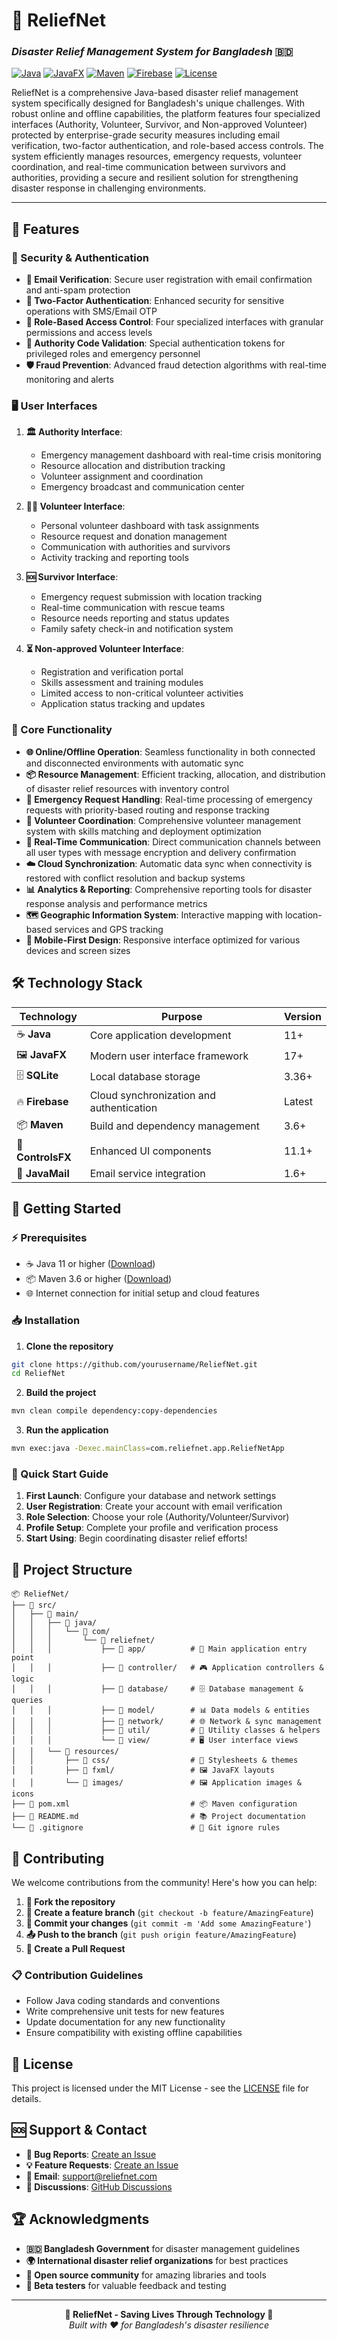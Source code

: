 # 🚨 ReliefNet
### *Disaster Relief Management System for Bangladesh* 🇧🇩

[![Java](https://img.shields.io/badge/Java-11+-orange.svg)](https://www.oracle.com/java/)
[![JavaFX](https://img.shields.io/badge/JavaFX-17+-blue.svg)](https://openjfx.io/)
[![Maven](https://img.shields.io/badge/Maven-3.6+-red.svg)](https://maven.apache.org/)
[![Firebase](https://img.shields.io/badge/Firebase-Enabled-yellow.svg)](https://firebase.google.com/)
[![License](https://img.shields.io/badge/License-MIT-green.svg)](LICENSE)

ReliefNet is a comprehensive Java-based disaster relief management system specifically designed for Bangladesh's unique challenges. With robust online and offline capabilities, the platform features four specialized interfaces (Authority, Volunteer, Survivor, and Non-approved Volunteer) protected by enterprise-grade security measures including email verification, two-factor authentication, and role-based access controls. The system efficiently manages resources, emergency requests, volunteer coordination, and real-time communication between survivors and authorities, providing a secure and resilient solution for strengthening disaster response in challenging environments.

---

## 🌟 Features

### 🔐 Security & Authentication
- **📧 Email Verification**: Secure user registration with email confirmation and anti-spam protection
- **🔑 Two-Factor Authentication**: Enhanced security for sensitive operations with SMS/Email OTP
- **👥 Role-Based Access Control**: Four specialized interfaces with granular permissions and access levels
- **🎫 Authority Code Validation**: Special authentication tokens for privileged roles and emergency personnel
- **🛡️ Fraud Prevention**: Advanced fraud detection algorithms with real-time monitoring and alerts

### 🖥️ User Interfaces
1. **🏛️ Authority Interface**: 
   - Emergency management dashboard with real-time crisis monitoring
   - Resource allocation and distribution tracking
   - Volunteer assignment and coordination
   - Emergency broadcast and communication center

2. **👨‍🚒 Volunteer Interface**: 
   - Personal volunteer dashboard with task assignments
   - Resource request and donation management
   - Communication with authorities and survivors
   - Activity tracking and reporting tools

3. **🆘 Survivor Interface**: 
   - Emergency request submission with location tracking
   - Real-time communication with rescue teams
   - Resource needs reporting and status updates
   - Family safety check-in and notification system

4. **⏳ Non-approved Volunteer Interface**: 
   - Registration and verification portal
   - Skills assessment and training modules
   - Limited access to non-critical volunteer activities
   - Application status tracking and updates

### 🚀 Core Functionality
- **🌐 Online/Offline Operation**: Seamless functionality in both connected and disconnected environments with automatic sync
- **📦 Resource Management**: Efficient tracking, allocation, and distribution of disaster relief resources with inventory control
- **🚨 Emergency Request Handling**: Real-time processing of emergency requests with priority-based routing and response tracking
- **👥 Volunteer Coordination**: Comprehensive volunteer management system with skills matching and deployment optimization
- **💬 Real-Time Communication**: Direct communication channels between all user types with message encryption and delivery confirmation
- **☁️ Cloud Synchronization**: Automatic data sync when connectivity is restored with conflict resolution and backup systems
- **📊 Analytics & Reporting**: Comprehensive reporting tools for disaster response analysis and performance metrics
- **🗺️ Geographic Information System**: Interactive mapping with location-based services and GPS tracking
- **📱 Mobile-First Design**: Responsive interface optimized for various devices and screen sizes

## 🛠️ Technology Stack

| Technology | Purpose | Version |
|------------|---------|---------|
| ☕ **Java** | Core application development | 11+ |
| 🖼️ **JavaFX** | Modern user interface framework | 17+ |
| 🗄️ **SQLite** | Local database storage | 3.36+ |
| 🔥 **Firebase** | Cloud synchronization and authentication | Latest |
| 📦 **Maven** | Build and dependency management | 3.6+ |
| 🎨 **ControlsFX** | Enhanced UI components | 11.1+ |
| 📧 **JavaMail** | Email service integration | 1.6+ |

## 🚀 Getting Started

### ⚡ Prerequisites
- ☕ Java 11 or higher ([Download](https://www.oracle.com/java/technologies/downloads/))
- 📦 Maven 3.6 or higher ([Download](https://maven.apache.org/download.cgi))
- 🌐 Internet connection for initial setup and cloud features

### 📥 Installation
1. **Clone the repository**
```bash
git clone https://github.com/yourusername/ReliefNet.git
cd ReliefNet
```

2. **Build the project**
```bash
mvn clean compile dependency:copy-dependencies
```

3. **Run the application**
```bash
mvn exec:java -Dexec.mainClass=com.reliefnet.app.ReliefNetApp
```

### 🎯 Quick Start Guide
1. **First Launch**: Configure your database and network settings
2. **User Registration**: Create your account with email verification
3. **Role Selection**: Choose your role (Authority/Volunteer/Survivor)
4. **Profile Setup**: Complete your profile and verification process
5. **Start Using**: Begin coordinating disaster relief efforts!

## 📁 Project Structure

```
📦 ReliefNet/
├── 📂 src/
│   ├── 📂 main/
│   │   ├── 📂 java/
│   │   │   └── 📂 com/
│   │   │       └── 📂 reliefnet/
│   │   │           ├── 📂 app/          # 🚀 Main application entry point
│   │   │           ├── 📂 controller/   # 🎮 Application controllers & logic
│   │   │           ├── 📂 database/     # 🗄️ Database management & queries
│   │   │           ├── 📂 model/        # 📊 Data models & entities
│   │   │           ├── 📂 network/      # 🌐 Network & sync management
│   │   │           ├── 📂 util/         # 🔧 Utility classes & helpers
│   │   │           └── 📂 view/         # 🖥️ User interface views
│   │   └── 📂 resources/
│   │       ├── 📂 css/                  # 🎨 Stylesheets & themes
│   │       ├── 📂 fxml/                 # 🖼️ JavaFX layouts
│   │       └── 📂 images/               # 🖼️ Application images & icons
├── 📄 pom.xml                           # 📦 Maven configuration
├── 📄 README.md                         # 📚 Project documentation
└── 📄 .gitignore                        # 🚫 Git ignore rules
```

## 🤝 Contributing

We welcome contributions from the community! Here's how you can help:

1. **🍴 Fork the repository**
2. **🌿 Create a feature branch** (`git checkout -b feature/AmazingFeature`)
3. **💾 Commit your changes** (`git commit -m 'Add some AmazingFeature'`)
4. **📤 Push to the branch** (`git push origin feature/AmazingFeature`)
5. **🔀 Create a Pull Request**

### 📋 Contribution Guidelines
- Follow Java coding standards and conventions
- Write comprehensive unit tests for new features
- Update documentation for any new functionality
- Ensure compatibility with existing offline capabilities

## 📜 License

This project is licensed under the MIT License - see the [LICENSE](LICENSE) file for details.

## 🆘 Support & Contact

- **🐛 Bug Reports**: [Create an Issue](https://github.com/yourusername/ReliefNet/issues)
- **💡 Feature Requests**: [Create an Issue](https://github.com/yourusername/ReliefNet/issues)
- **📧 Email**: support@reliefnet.com
- **💬 Discussions**: [GitHub Discussions](https://github.com/yourusername/ReliefNet/discussions)

## 🏆 Acknowledgments

- **🇧🇩 Bangladesh Government** for disaster management guidelines
- **🌍 International disaster relief organizations** for best practices
- **👥 Open source community** for amazing libraries and tools
- **🧪 Beta testers** for valuable feedback and testing

---

<div align="center">
  <strong>🚨 ReliefNet - Saving Lives Through Technology 🚨</strong>
  <br>
  <em>Built with ❤️ for Bangladesh's disaster resilience</em>
</div>
